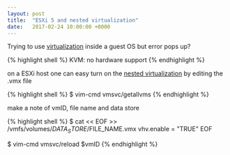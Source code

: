 ```yaml
---
layout: post
title:  "ESXi 5 and nested virtualization"
date:   2017-02-24 10:00:00 +0000
---
```


Trying to use [virtualization](https://en.wikipedia.org/wiki/Virtualization) inside a guest OS but error pops up?

{% highlight shell %}
KVM: no hardware support
{% endhighlight %}

on a ESXi host one can easy turn on the [nested virtualization](https://en.wikipedia.org/wiki/Virtualization#NESTED) by editing the .vmx file

{% highlight shell %}
$ vim-cmd vmsvc/getallvms
{% endhighlight %}

make a note of vmID, file name and data store

{% highlight shell %}
$ cat << EOF >> /vmfs/volumes/$DATA_STORE/$FILE_NAME.vmx
vhv.enable = "TRUE"
EOF

$ vim-cmd vmsvc/reload $vmID
{% endhighlight %}

